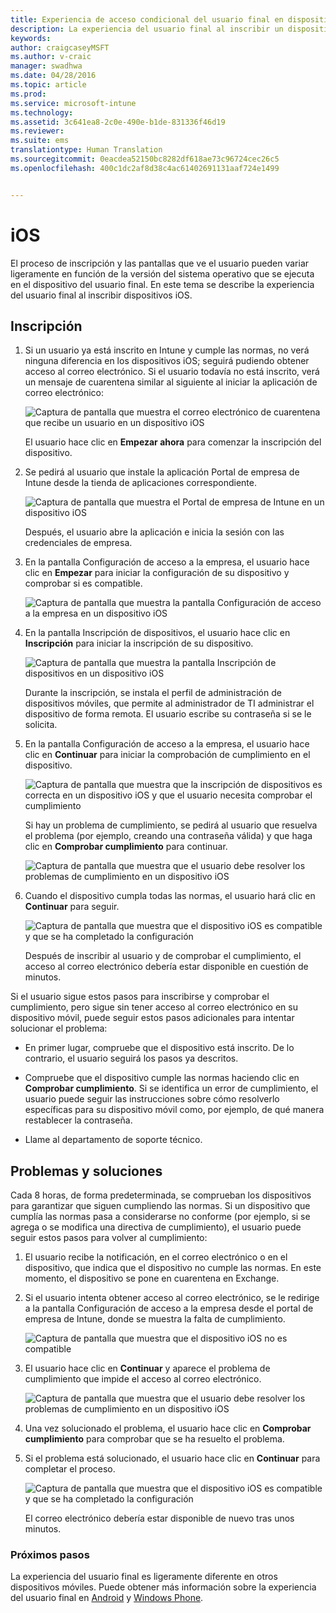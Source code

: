 ```yaml
---
title: Experiencia de acceso condicional del usuario final en dispositivos iOS
description: La experiencia del usuario final al inscribir un dispositivo iOS.
keywords: 
author: craigcaseyMSFT
ms.author: v-craic
manager: swadhwa
ms.date: 04/28/2016
ms.topic: article
ms.prod: 
ms.service: microsoft-intune
ms.technology: 
ms.assetid: 3c641ea8-2c0e-490e-b1de-831336f46d19
ms.reviewer: 
ms.suite: ems
translationtype: Human Translation
ms.sourcegitcommit: 0eacdea52150bc8282df618ae73c96724cec26c5
ms.openlocfilehash: 400c1dc2af8d38c4ac61402691131aaf724e1499


---
```


# iOS

El proceso de inscripción y las pantallas que ve el usuario pueden variar ligeramente en función de la versión del sistema operativo que se ejecuta en el dispositivo del usuario final. En este tema se describe la experiencia del usuario final al inscribir dispositivos iOS.

## Inscripción

1.  Si un usuario ya está inscrito en Intune y cumple las normas, no verá ninguna diferencia en los dispositivos iOS; seguirá pudiendo obtener acceso al correo electrónico. Si el usuario todavía no está inscrito, verá un mensaje de cuarentena similar al siguiente al iniciar la aplicación de correo electrónico:

    ![Captura de pantalla que muestra el correo electrónico de cuarentena que recibe un usuario en un dispositivo iOS](./media/ProtectEmail/EUX-iOS-Get-Started.PNG)

    El usuario hace clic en **Empezar ahora** para comenzar la inscripción del dispositivo.

2.  Se pedirá al usuario que instale la aplicación Portal de empresa de Intune desde la tienda de aplicaciones correspondiente.

    ![Captura de pantalla que muestra el Portal de empresa de Intune en un dispositivo iOS](./media/ProtectEmail/EUX-iOS-intune-Company-Portal.png)

    Después, el usuario abre la aplicación e inicia la sesión con las credenciales de empresa.

3.  En la pantalla Configuración de acceso a la empresa, el usuario hace clic en **Empezar** para iniciar la configuración de su dispositivo y comprobar si es compatible.

    ![Captura de pantalla que muestra la pantalla Configuración de acceso a la empresa en un dispositivo iOS](./media/ProtectEmail/EUX-iOS-company-AccessSetup.png)

4.  En la pantalla Inscripción de dispositivos, el usuario hace clic en **Inscripción** para iniciar la inscripción de su dispositivo.

    ![Captura de pantalla que muestra la pantalla Inscripción de dispositivos en un dispositivo iOS](./media/ProtectEmail/EUX-iOS-device-Enrollment.png)

    Durante la inscripción, se instala el perfil de administración de dispositivos móviles, que permite al administrador de TI administrar el dispositivo de forma remota. El usuario escribe su contraseña si se le solicita.

5.  En la pantalla Configuración de acceso a la empresa, el usuario hace clic en **Continuar** para iniciar la comprobación de cumplimiento en el dispositivo.

    ![Captura de pantalla que muestra que la inscripción de dispositivos es correcta en un dispositivo iOS y que el usuario necesita comprobar el cumplimiento](./media/ProtectEmail/EUX-iOS-device-Compliance-Check.png)

    Si hay un problema de cumplimiento, se pedirá al usuario que resuelva el problema (por ejemplo, creando una contraseña válida) y que haga clic en **Comprobar cumplimiento** para continuar.

    ![Captura de pantalla que muestra que el usuario debe resolver los problemas de cumplimiento en un dispositivo iOS](./media/ProtectEmail/EUX-iOS-check-Compliance.png)

6.  Cuando el dispositivo cumpla todas las normas, el usuario hará clic en **Continuar** para seguir.

    ![Captura de pantalla que muestra que el dispositivo iOS es compatible y que se ha completado la configuración](./media/ProtectEmail/EUX-iOS-compliance-Check-Completed.png)

    Después de inscribir al usuario y de comprobar el cumplimiento, el acceso al correo electrónico debería estar disponible en cuestión de minutos.

Si el usuario sigue estos pasos para inscribirse y comprobar el cumplimiento, pero sigue sin tener acceso al correo electrónico en su dispositivo móvil, puede seguir estos pasos adicionales para intentar solucionar el problema:

-   En primer lugar, compruebe que el dispositivo está inscrito. De lo contrario, el usuario seguirá los pasos ya descritos.

-   Compruebe que el dispositivo cumple las normas haciendo clic en **Comprobar cumplimiento**. Si se identifica un error de cumplimiento, el usuario puede seguir las instrucciones sobre cómo resolverlo específicas para su dispositivo móvil como, por ejemplo, de qué manera restablecer la contraseña.

-   Llame al departamento de soporte técnico.

## Problemas y soluciones
Cada 8 horas, de forma predeterminada, se comprueban los dispositivos para garantizar que siguen cumpliendo las normas. Si un dispositivo que cumplía las normas pasa a considerarse no conforme (por ejemplo, si se agrega o se modifica una directiva de cumplimiento), el usuario puede seguir estos pasos para volver al cumplimiento:

1.  El usuario recibe la notificación, en el correo electrónico o en el dispositivo, que indica que el dispositivo no cumple las normas. En este momento, el dispositivo se pone en cuarentena en Exchange.

2.  Si el usuario intenta obtener acceso al correo electrónico, se le redirige a la pantalla Configuración de acceso a la empresa desde el portal de empresa de Intune, donde se muestra la falta de cumplimiento.

    ![Captura de pantalla que muestra que el dispositivo iOS no es compatible](./media/ProtectEmail/EUX-iOS-fallOut-Compliance.png)

3.  El usuario hace clic en **Continuar** y aparece el problema de cumplimiento que impide el acceso al correo electrónico.

    ![Captura de pantalla que muestra que el usuario debe resolver los problemas de cumplimiento en un dispositivo iOS](./media/ProtectEmail/EUX-iOS-check-Compliance.png)

4.  Una vez solucionado el problema, el usuario hace clic en **Comprobar cumplimiento** para comprobar que se ha resuelto el problema.

5.  Si el problema está solucionado, el usuario hace clic en **Continuar** para completar el proceso.

    ![Captura de pantalla que muestra que el dispositivo iOS es compatible y que se ha completado la configuración](./media/ProtectEmail/EUX-iOS-compliance-Check-Completed.png)

    El correo electrónico debería estar disponible de nuevo tras unos minutos.

### Próximos pasos
La experiencia del usuario final es ligeramente diferente en otros dispositivos móviles. Puede obtener más información sobre la experiencia del usuario final en [Android](end-user-experience-conditional-access-android.md) y [Windows Phone](end-user-experience-conditional-access-winphone.md).



<!--HONumber=Nov16_HO2-->


